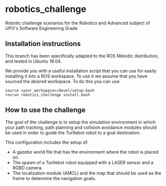 # robotics_challenge
Robotic challenge scenarios for the Robotics and Advanced subject of UPO's Software Engineering Grade

## Installation instructions

This branch has been specifically adapted to the ROS Melodic distribution, and tested in Ubuntu 18.04.

We provide you with a useful installation script that you can use for easily installing it into a ROS workspace. To use it we assume that you have sourced the desired workspace. To do this you can use:

```
source <your_workspace>/devel/setup.bash
rosrun robotics_challenge install.bash
```

## How to use the challenge

The goal of the challenge is to setup the simulation environment in which your path tracking, path planning and collision avoidance modules should be used in order to guide the Turtlebot robot to a goal destination. 

This configuration includes the setup of:

* A gazebo world file that has the environment where the robot is placed on.
* The spawn of a Turtlebot robot equipped with a LASER sensor and a RGBD camera.
* The localization module (AMCL) and the map that should be used as the frame to determine the navigation goals.

